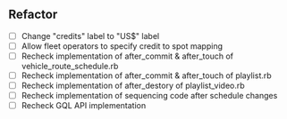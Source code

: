 ## Refactor
- [ ] Change "credits" label to "US$" label
- [ ] Allow fleet operators to specify credit to spot mapping
- [ ] Recheck implementation of after_commit & after_touch of vehicle_route_schedule.rb
- [ ] Recheck implementation of after_commit & after_touch of playlist.rb
- [ ] Recheck implementation of after_destory of playlist_video.rb
- [ ] Recheck implementation of sequencing code after schedule changes
- [ ] Recheck GQL API implementation
